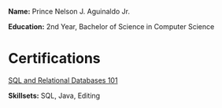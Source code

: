 **Name:** Prince Nelson J. Aguinaldo Jr.

**Education:** 2nd Year, Bachelor of Science in Computer Science

<h1>Certifications</h1>
<a href="[url](https://courses.cognitiveclass.ai/certificates/e1fc42ed2a854cd58cc16e940c6f73db)">SQL and Relational Databases 101</a>

**Skillsets:** SQL, Java, Editing
